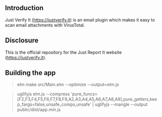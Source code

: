 ## Introduction ##

Just Verify It (<https://justverify.it>) is an email plugin which makes it easy to scan email attachments with VirusTotal.

## Disclosure ##

This is the official repository for the Just Report It website (<https://justverify.it>).

## Building the app

> elm make src/Main.elm --optimize --output=elm.js

> uglifyjs elm.js --compress 'pure_funcs=[F2,F3,F4,F5,F6,F7,F8,F9,A2,A3,A4,A5,A6,A7,A8,A9],pure_getters,keep_fargs=false,unsafe_comps,unsafe' | uglifyjs --mangle --output public/dist/app.min.js
